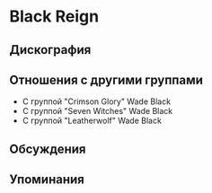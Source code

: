 # Black Reign



## Дискография


## Отношения с другими группами

* C группой "Crimson Glory" Wade Black
* C группой "Seven Witches" Wade Black
* C группой "Leatherwolf" Wade Black

## Обсуждения


## Упоминания

